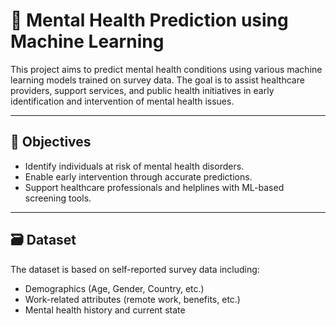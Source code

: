 # 🧠 Mental Health Prediction using Machine Learning

This project aims to predict mental health conditions using various machine learning models trained on survey data. The goal is to assist healthcare providers, support services, and public health initiatives in early identification and intervention of mental health issues.

---

## 📌 Objectives

- Identify individuals at risk of mental health disorders.
- Enable early intervention through accurate predictions.
- Support healthcare professionals and helplines with ML-based screening tools.

---

## 🗃️ Dataset

The dataset is based on self-reported survey data including:
- Demographics (Age, Gender, Country, etc.)
- Work-related attributes (remote work, benefits, etc.)
- Mental health history and current state
